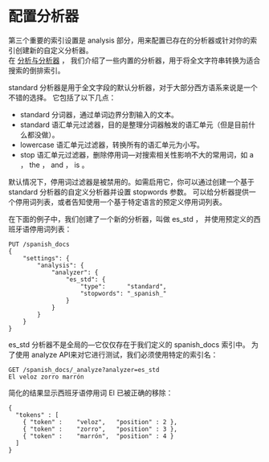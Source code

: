 # 配置分析器   
第三个重要的索引设置是 analysis 部分，用来配置已存在的分析器或针对你的索引创建新的自定义分析器。      
在 [分析与分析器](https://www.elastic.co/guide/cn/elasticsearch/guide/current/analysis-intro.html) ，
我们介绍了一些内置的分析器，用于将全文字符串转换为适合搜索的倒排索引。   

standard 分析器是用于全文字段的默认分析器，对于大部分西方语系来说是一个不错的选择。 它包括了以下几点：

 - standard 分词器，通过单词边界分割输入的文本。   
 - standard 语汇单元过滤器，目的是整理分词器触发的语汇单元（但是目前什么都没做）。   
 - lowercase 语汇单元过滤器，转换所有的语汇单元为小写。   
 - stop 语汇单元过滤器，删除停用词—​对搜索相关性影响不大的常用词，如 a ， the ， and ， is 。   

默认情况下，停用词过滤器是被禁用的。如需启用它，你可以通过创建一个基于 standard 分析器的自定义分析器并设置 stopwords 参数。 
可以给分析器提供一个停用词列表，或者告知使用一个基于特定语言的预定义停用词列表。

在下面的例子中，我们创建了一个新的分析器，叫做 es_std ， 并使用预定义的西班牙语停用词列表：   
```
PUT /spanish_docs
{
    "settings": {
        "analysis": {
            "analyzer": {
                "es_std": {
                    "type":      "standard",
                    "stopwords": "_spanish_"
                }
            }
        }
    }
}

```   
es_std 分析器不是全局的—​它仅仅存在于我们定义的 spanish_docs 索引中。 
为了使用 analyze API来对它进行测试，我们必须使用特定的索引名：     
```
GET /spanish_docs/_analyze?analyzer=es_std
El veloz zorro marrón
```      
简化的结果显示西班牙语停用词 El 已被正确的移除：     
```
{
  "tokens" : [
    { "token" :    "veloz",   "position" : 2 },
    { "token" :    "zorro",   "position" : 3 },
    { "token" :    "marrón",  "position" : 4 }
  ]
}
```
